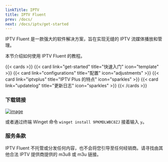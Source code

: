 ```yaml
---
linkTitle: IPTV
title: IPTV Fluent
prev: /docs/
next: /docs/iptv/get-started
---
```


IPTV Fluent 是一款强大的软件解决方案，旨在实现无缝的 IPTV 流媒体播放和管理。

本节介绍如何使用 IPTV Fluent 的教程。

<!--more-->
{{< cards >}}
{{< card link="get-started" title="快速入门" icon="template" >}}
{{< card link="configurations" title="配置" icon="adjustments" >}}
{{< card link="iptvplus" title="IPTV Plus 的特点" icon="sparkles" >}}
{{< card link="updatelog" title="更新日志" icon="sparkles" >}}
{{< /cards >}}

### 下载链接

[![image](https://od.lk/s/209911743_DGBCl/MicrosoftStoreDownload.PNG#left)](https://www.microsoft.com/store/productId/9PKMDLWBC8ZJ?ocid=officialwebsite)

或者通过终端 Winget 命令 `winget install 9PKMDLWBC8ZJ` 接着输入 `y`。

### 服务条款

IPTV Fluent 不托管或分发任何内容，也不会将您引导至任何经销商。请寻找由其他合法 IPTV 提供商提供的 m3u8 或 m3u 链接。
